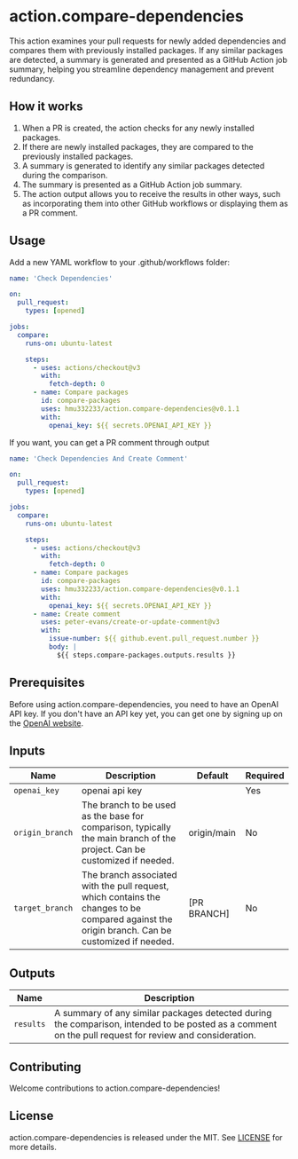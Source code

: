 # action.compare-dependencies

This action examines your pull requests for newly added dependencies and compares them with previously installed packages. If any similar packages are detected, a summary is generated and presented as a GitHub Action job summary, helping you streamline dependency management and prevent redundancy.

## How it works

1. When a PR is created, the action checks for any newly installed packages.
2. If there are newly installed packages, they are compared to the previously installed packages.
3. A summary is generated to identify any similar packages detected during the comparison.
4. The summary is presented as a GitHub Action job summary.
5. The action output allows you to receive the results in other ways, such as incorporating them into other GitHub workflows or displaying them as a PR comment.

<!-- ![Job Summary Example](path/to/your/job-summary-image.png) -->

## Usage

Add a new YAML workflow to your .github/workflows folder:

```yaml
name: 'Check Dependencies'

on:
  pull_request:
    types: [opened]

jobs:
  compare:
    runs-on: ubuntu-latest

    steps:
      - uses: actions/checkout@v3
        with:
          fetch-depth: 0
      - name: Compare packages
        id: compare-packages
        uses: hmu332233/action.compare-dependencies@v0.1.1
        with:
          openai_key: ${{ secrets.OPENAI_API_KEY }}
```

If you want, you can get a PR comment through output

```yaml
name: 'Check Dependencies And Create Comment'

on:
  pull_request:
    types: [opened]

jobs:
  compare:
    runs-on: ubuntu-latest

    steps:
      - uses: actions/checkout@v3
        with:
          fetch-depth: 0
      - name: Compare packages
        id: compare-packages
        uses: hmu332233/action.compare-dependencies@v0.1.1
        with:
          openai_key: ${{ secrets.OPENAI_API_KEY }}
      - name: Create comment
        uses: peter-evans/create-or-update-comment@v3
        with:
          issue-number: ${{ github.event.pull_request.number }}
          body: |
            ${{ steps.compare-packages.outputs.results }}
```

## Prerequisites

Before using action.compare-dependencies, you need to have an OpenAI API key. If you don't have an API key yet, you can get one by signing up on the [OpenAI website](https://platform.openai.com/account/api-keys).

## Inputs

| Name            | Description                                                                                                                                    | Default     | Required |
| --------------- | ---------------------------------------------------------------------------------------------------------------------------------------------- | ----------- | -------- |
| `openai_key`    | openai api key                                                                                                                                 |             | Yes      |
| `origin_branch` | The branch to be used as the base for comparison, typically the main branch of the project. Can be customized if needed.                       | origin/main | No       |
| `target_branch` | The branch associated with the pull request, which contains the changes to be compared against the origin branch. Can be customized if needed. | [PR BRANCH] | No       |

## Outputs

| Name      | Description                                                                                                                                            |
| --------- | ------------------------------------------------------------------------------------------------------------------------------------------------------ |
| `results` | A summary of any similar packages detected during the comparison, intended to be posted as a comment on the pull request for review and consideration. |

## Contributing

Welcome contributions to action.compare-dependencies!

<!-- Please see our CONTRIBUTING.md file for more information on how to contribute. -->

## License

action.compare-dependencies is released under the MIT. See [LICENSE](./LICENSE) for more details.
